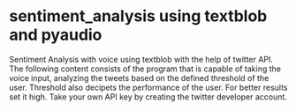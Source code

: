 # sentiment_analysis using textblob and pyaudio
Sentiment Analysis with voice using textblob with the help of twitter API. 
The following content consists of the program that is capable of taking the voice input, analyzing the tweets based on the defined threshold of the user. Threshold also decipets the performance of the user. For better results set it high. 
Take your own API key by creating the twitter developer account. 

